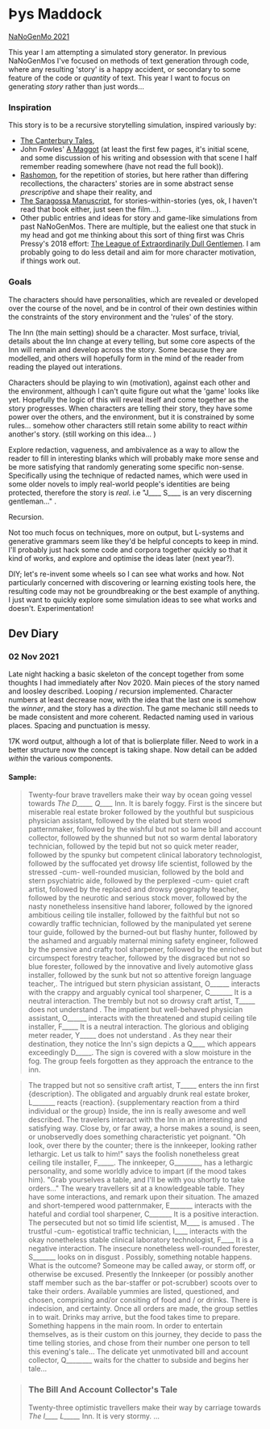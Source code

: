 # Þys Maddock

[NaNoGenMo 2021](https://github.com/NaNoGenMo/2021/issues/33)

This year I am attempting a simulated story generator. In previous NaNoGenMos I've focused on
methods of text generation through code, where any resulting 'story' is a happy accident, or secondary to some 
feature of the code or *quantity* of text. This year I want to focus on generating *story* rather than just
words... 

### Inspiration
This story is to be a recursive storytelling simulation, inspired variously by: 
* [The Canterbury Tales](https://en.wikipedia.org/wiki/The_Canterbury_Tales),
* John Fowles' [A Maggot](https://en.wikipedia.org/wiki/A_Maggot) (at least the first few pages, it's initial scene, and some discussion of his writing and obsession with that scene I half remember reading somewhere (have not read the full book)).
* [Rashomon](https://en.wikipedia.org/wiki/Rashomon), for the repetition of stories, but here rather than differing recollections, the characters' stories are in some
abstract sense *prescriptive* and shape their reality, and 
* [The Saragossa Manuscript](https://en.wikipedia.org/wiki/The_Saragossa_Manuscript_(film)), for stories-within-stories (yes, ok, I haven't read that book either, just seen the film...).
* Other public entries and ideas for story and game-like simulations from past NaNoGenMos. There are multiple, but the ealiest one that stuck in my head and got me thinking about this sort of thing first was Chris Pressy's 2018 effort: [The League of Extraordinarily Dull Gentlemen](https://github.com/NaNoGenMo/2018/issues/6). I am probably going to do less detail and aim for more character motivation, if things work out.


### Goals
The characters should have personalities, which are revealed or developed over the course of the novel, and be in control of their own destinies within the constraints of the story environment and the 'rules' of the story.

The Inn (the main setting) should be a character. Most surface, trivial, details about the Inn change at every telling, but some core aspects of the Inn will remain and develop across the story. Some because they are modelled, and others will hopefully form in the mind of the reader from reading the played out interations. 

Characters should be playing to win (motivation), against each other and the environment, although I can't quite figure out what the 'game' looks like yet. Hopefully the logic of this will reveal itself and come together as the story progresses. When characters are telling their story, they have some power over the others, and the environment, but it is constrained by some rules... somehow other characters still retain some ability to react *within* another's story. (still working on this idea... )

Explore redaction, vagueness, and ambivalence as a way to allow the reader to fill in interesting blanks which will probably make more sense and be more satisfying that randomly generating some specific non-sense. Specifically using the technique of redacted names, which were used in some older novels to imply real-world people's identities are being protected, therefore the story is *real*. i.e "J____ S____ is an very discerning gentleman..." .

Recursion.

Not too much focus on techniques, more on output, but L-systems and generative grammars seem like they'd be helpful concepts to keep in mind. I'll probably just hack some code and corpora together quickly so that it kind of works, and explore and optimise the ideas later (next year?).

DIY; let's re-invent some wheels so I can see what works and how. Not particularly concerned with discovering or learning existing tools here, the resulting code may not be groundbreaking or the best example of anything. I just want to quickly explore some simulation ideas to see what works and doesn't. Experimentation!


## Dev Diary

### 02 Nov 2021
Late night hacking a basic skeleton of the concept together from some thoughts I had immediately after Nov 2020. Main pieces of the story named and loosley described. Looping / recursion implemented.
Character numbers at least decrease now, with the idea that the last one is somehow the *winner*, and the story has a *direction*. The game mechanic still needs to be made consistent and more coherent. Redacted naming used in various places. Spacing and punctuation is messy.

17K word output, although a lot of that is bolierplate filler. Need to work in a better structure now the concept is taking shape. Now detail can be added *within* the various components.

#### Sample:

>Twenty-four brave travellers make their way by ocean going vessel towards *The D_____ Q____* Inn.
It is barely foggy.
First is the sincere but miserable real estate broker followed by the youthful but suspicious physician assistant, followed by the elated but stern wood patternmaker, followed by the wishful but not so lame bill and account collector, followed by the shunned but not so warm dental laboratory technician, followed by the tepid but not so quick meter reader, followed by the spunky but competent clinical laboratory technologist, followed by the suffocated yet drowsy life scientist, followed by the stressed -cum- well-rounded musician, followed by the bold and stern psychiatric aide, followed by the perplexed -cum- quiet craft artist, followed by the replaced and drowsy geography teacher, followed by the neurotic and serious stock mover, followed by the nasty nonetheless insensitive hand laborer, followed by the ignored  ambitious ceiling tile installer, followed by the faithful but not so cowardly traffic technician, followed by the manipulated yet serene tour guide, followed by the burned-out but flashy hunter, followed by the ashamed and arguably maternal mining safety engineer, followed by the pensive and crafty tool sharpener, followed by the enriched but circumspect forestry teacher, followed by the disgraced but not so blue forester, followed by the innovative and lively automotive glass installer, followed by the sunk but not so attentive foreign language teacher,.
The intrigued but stern physician assistant, O______  interacts with the crappy and arguably cynical tool sharpener, C_______
It is a neutral interaction.
The trembly but not so drowsy craft artist, T_____ does not understand .
The impatient but well-behaved physician assistant, O______  interacts with the threatened and stupid ceiling tile installer, F_____
It is a neutral interaction.
The glorious and obliging meter reader, Y_____ does not understand .
As they near their destination, they notice  the Inn's sign depicts a Q____ which appears exceedingly D_____. The sign is covered with a slow moisture in the fog.
The group feels forgotten as they approach the entrance to the inn.

>The trapped but not so sensitive craft artist, T_____ enters the inn first {description}.
The obligated and arguably drunk real estate broker, L_______ reacts {reaction}. {supplementary reaction from a third individual or the group}
Inside, the inn is really awesome and well described.
The travelers interact with the Inn in an interesting and satisfying way.
Close by, or far away, a horse makes a sound, is seen, or unobservedly does something characteristic yet poignant.
"Oh look, over there by the counter; there is the innkeeper, looking rather lethargic. Let us talk to him!" says the foolish nonetheless great ceiling tile installer, F_____.
The innkeeper, G________, has a lethargic personality, and some worldly advice to impart (if the mood takes him).
"Grab yourselves a table, and I'll be with you shortly to take orders..."
The weary travellers sit at a knowledgeable table.
They have some interactions, and remark upon their situation.
The amazed and short-tempered wood patternmaker, E_______  interacts with the hateful and cordial tool sharpener, C_______
It is a positive interaction.
The persecuted but not so timid life scientist, M____ is amused .
The trustful -cum- egotistical traffic technician, I____  interacts with the okay nonetheless stable clinical laboratory technologist, F____
It is a negative interaction.
The insecure nonetheless well-rounded forester, S_______ looks on in disgust .
Possibly, something notable happens. What is the outcome?
Someone may be called away, or storm off, or otherwise be excused.
Presently the Innkeeper (or possibly another staff member such as the bar-staffer or pot-scrubber) scoots over to take their orders.
Available yummies are listed, questioned, and chosen, comprising and/or consiting of food and / or drinks. There is indecision, and certainty.
Once all orders are made, the group settles in to wait. Drinks may arrive, but the food takes time to prepare.
Something happens in the main room.
In order to entertain themselves, as is their custom on this journey, they decide to pass the time telling stories,  and chose from their number one person to tell this evening's tale...
The delicate yet unmotivated bill and account collector, Q________ waits for the chatter to subside and begins her tale...

> ### The Bill And Account Collector's Tale
>Twenty-three optimistic travellers make their way by carriage towards *The I____ L_____* Inn. It is very stormy.
>...


